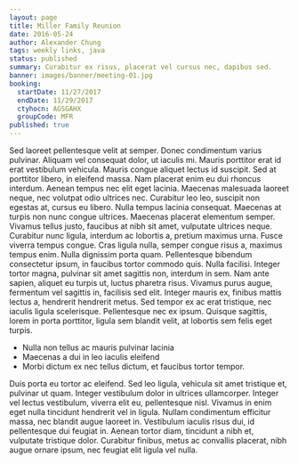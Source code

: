 ```yaml
---
layout: page
title: Miller Family Reunion
date: 2016-05-24
author: Alexander Chung
tags: weekly links, java
status: published
summary: Curabitur ex risus, placerat vel cursus nec, dapibus sed.
banner: images/banner/meeting-01.jpg
booking:
  startDate: 11/27/2017
  endDate: 11/29/2017
  ctyhocn: AGSGAHX
  groupCode: MFR
published: true
---
```

Sed laoreet pellentesque velit at semper. Donec condimentum varius pulvinar. Aliquam vel consequat dolor, ut iaculis mi. Mauris porttitor erat id erat vestibulum vehicula. Mauris congue aliquet lectus id suscipit. Sed at porttitor libero, in eleifend massa. Nam placerat enim eu dui rhoncus interdum. Aenean tempus nec elit eget lacinia. Maecenas malesuada laoreet neque, nec volutpat odio ultrices nec. Curabitur leo leo, suscipit non egestas at, cursus eu libero. Nulla tempus lacinia consequat. Maecenas at turpis non nunc congue ultrices. Maecenas placerat elementum semper. Vivamus tellus justo, faucibus at nibh sit amet, vulputate ultrices neque.
Curabitur nunc ligula, interdum ac lobortis a, pretium maximus urna. Fusce viverra tempus congue. Cras ligula nulla, semper congue risus a, maximus tempus enim. Nulla dignissim porta quam. Pellentesque bibendum consectetur ipsum, in faucibus tortor commodo quis. Nulla facilisi. Integer tortor magna, pulvinar sit amet sagittis non, interdum in sem. Nam ante sapien, aliquet eu turpis ut, luctus pharetra risus. Vivamus purus augue, fermentum vel sagittis in, facilisis sed elit. Integer mauris ex, finibus mattis lectus a, hendrerit hendrerit metus. Sed tempor ex ac erat tristique, nec iaculis ligula scelerisque. Pellentesque nec ex ipsum. Quisque sagittis, lorem in porta porttitor, ligula sem blandit velit, at lobortis sem felis eget turpis.

* Nulla non tellus ac mauris pulvinar lacinia
* Maecenas a dui in leo iaculis eleifend
* Morbi dictum ex nec tellus dictum, et faucibus tortor tempor.

Duis porta eu tortor ac eleifend. Sed leo ligula, vehicula sit amet tristique et, pulvinar ut quam. Integer vestibulum dolor in ultrices ullamcorper. Integer vel lectus vestibulum, viverra elit eu, pellentesque nisl. Vivamus in enim eget nulla tincidunt hendrerit vel in ligula. Nullam condimentum efficitur massa, nec blandit augue laoreet in. Vestibulum iaculis risus dui, id pellentesque dui feugiat in. Aenean tortor diam, tincidunt a nibh et, vulputate tristique dolor. Curabitur finibus, metus ac convallis placerat, nibh augue ornare ipsum, nec feugiat elit ligula vel nulla.
